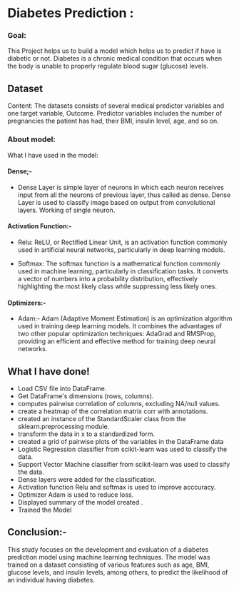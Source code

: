 # Diabetes Prediction :

### Goal:
This Project helps us to build  a model which helps us to predict if have is diabetic or not.
Diabetes is a chronic medical condition that occurs when the body is unable to properly regulate blood sugar (glucose) levels.

## Dataset

Content: The datasets consists of several medical predictor variables and one target variable, Outcome. Predictor variables includes the number of pregnancies the patient has had, their BMI, insulin level, age, and so on.

### About  model: 
What I have used in the model:

#### Dense;-
- Dense Layer is simple layer of neurons in which each neuron receives input from all the neurons of previous layer, thus called as dense. Dense Layer is used to classify image based on output from convolutional layers. Working of single neuron.

#### Activation Function:-
- Relu: ReLU, or Rectified Linear Unit, is an activation function commonly used in artificial neural networks, particularly in deep learning models.

- Softmax: The softmax function is a mathematical function commonly used in machine learning, particularly in classification tasks. It converts a vector of numbers into a probability distribution, effectively highlighting the most likely class while suppressing less likely ones.

#### Optimizers:-
- Adam:- Adam (Adaptive Moment Estimation) is an optimization algorithm used in training deep learning models. It combines the advantages of two other popular optimization techniques: AdaGrad and RMSProp, providing an efficient and effective method for training deep neural networks.


## What I have done!
- Load CSV file into DataFrame.
- Get DataFrame's dimensions (rows, columns).
- computes pairwise correlation of columns, excluding NA/null values. 
- create a heatmap of the correlation matrix corr with annotations.
- created an instance of the StandardScaler class from the sklearn.preprocessing module. 
- transform the data in x to a standardized form.
- created a grid of pairwise plots of the variables in the DataFrame data
- Logistic Regression classifier from scikit-learn was used to classify the data.
- Support Vector Machine classifier from scikit-learn was used  to classify the data.
- Dense layers were  added for the classification.
- Activation function Relu and softmax is used to improve acccuracy.
- Optimizer Adam is used to reduce loss.
- Displayed summary of the model created .
- Trained the Model



## Conclusion:-
This study focuses on the development and evaluation of a diabetes prediction model using machine learning techniques. The model was trained on a dataset consisting of various features such as age, BMI, glucose levels, and insulin levels, among others, to predict the likelihood of an individual having diabetes.




